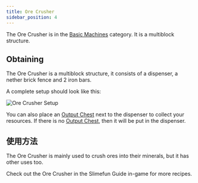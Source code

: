 ```yaml
---
title: Ore Crusher
sidebar_position: 4
---
```


The Ore Crusher is in the [Basic Machines](/docs/Slimefun/Basic-Machines) category. It is a multiblock structure.

## Obtaining

The Ore Crusher is a multiblock structure, it consists of a dispenser, a nether brick fence and 2 iron bars.

A complete setup should look like this:

![Ore Crusher Setup](https://raw.githubusercontent.com/TheBusyBiscuit/Slimefun4-Wiki/master/images/multiblock-ore-crusher.png)

You can also place an [Output Chest](Output-Chest) next to the dispenser to collect your resources. If there is no [Output Chest](Output-Chest), then it will be put in the dispenser.

## 使用方法

The Ore Crusher is mainly used to crush ores into their minerals, but it has other uses too.

Check out the Ore Crusher in the Slimefun Guide in-game for more recipes.
